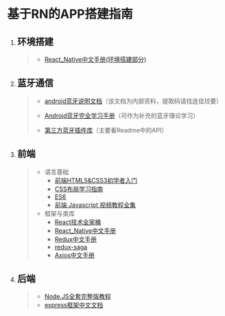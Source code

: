 # **基于RN的APP搭建指南**

1. ## 环境搭建

   > + [React_Native中文手册(环境搭建部分)](https://reactnative.cn/docs/environment-setup)

   

2. ## 蓝牙通信

   > + [android蓝牙说明文档](https://pan.baidu.com/s/13CqGcSNGjEKAFv2Vax2NvA )（该文档为内部资料，提取码请找连佳玟要）
   >
   > + [Android蓝牙完全学习手册](https://blog.csdn.net/joychanger/article/details/51434817?utm_medium=distribute.pc_relevant.none-task-blog-2%7Edefault%7EBlogCommendFromBaidu%7Edefault-6.control&depth_1-utm_source=distribute.pc_relevant.none-task-blog-2%7Edefault%7EBlogCommendFromBaidu%7Edefault-6.control)（可作为补充的蓝牙理论学习）
   > + [第三方蓝牙插件库](https://github.com/rusel1989/react-native-bluetooth-serial)（主要看Readme中的API）

   

3. ## 前端

   > + 语言基础
   >   + [前端HTML5&CSS3初学者入门](https://www.bilibili.com/video/BV1XJ411X7Ud?from=search&seid=17890444710693003096)
   >   + [CSS布局学习指南](https://www.smashingmagazine.com/2018/05/guide-css-layout/?utm_source=mybridge&utm_medium=blog&utm_campaign=read_more)
   >   + [ES6](https://es6.ruanyifeng.com/)
   >   + [前端 Javascript 视频教程全集](https://www.bilibili.com/video/BV1xt41137Ak?p=172&spm_id_from=pageDriver)
   > + 框架与类库
   >   + [React技术全家桶](https://www.bilibili.com/video/BV1wy4y1D7JT?from=search&seid=5924659847121019678)
   >   + [React_Native中文手册](https://reactnative.cn/docs/getting-started)
   >   + [Redux中文手册](http://cn.redux.js.org/)
   >   + [redux-saga](https://redux-saga-in-chinese.js.org/)
   >   + [Axios中文手册](http://www.axios-js.com/zh-cn/docs/)

   

4. ## 后端

   > + [Node.JS全套完整版教程](https://www.bilibili.com/video/BV1bs411E7pD?from=search&seid=15627128692851082823)
   > + [express框架中文文档](http://expressjs.jser.us/guide.html)



